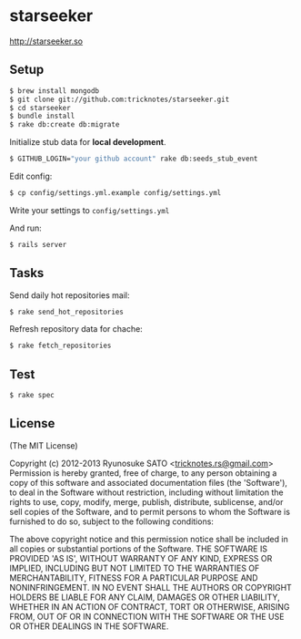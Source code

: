 # starseeker

http://starseeker.so

## Setup

``` sh
$ brew install mongodb
$ git clone git://github.com:tricknotes/starseeker.git
$ cd starseeker
$ bundle install
$ rake db:create db:migrate
```

Initialize stub data for **local development**.
``` sh
$ GITHUB_LOGIN="your github account" rake db:seeds_stub_event
```

Edit config:
``` sh
$ cp config/settings.yml.example config/settings.yml
```

Write your settings to `config/settings.yml`

And run:
``` sh
$ rails server
```

## Tasks

Send daily hot repositories mail:
``` sh
$ rake send_hot_repositories
```

Refresh repository data for chache:
``` sh
$ rake fetch_repositories
```

## Test

``` sh
$ rake spec
```

## License

(The MIT License)

Copyright (c) 2012-2013 Ryunosuke SATO &lt;tricknotes.rs@gmail.com&gt;
Permission is hereby granted, free of charge, to any person obtaining a copy of this software and associated documentation files (the 'Software'), to deal in the Software without restriction, including without limitation the rights to use, copy, modify, merge, publish, distribute, sublicense, and/or sell copies of the Software, and to permit persons to whom the Software is furnished to do so, subject to the following conditions:

The above copyright notice and this permission notice shall be included in all copies or substantial portions of the Software.
THE SOFTWARE IS PROVIDED 'AS IS', WITHOUT WARRANTY OF ANY KIND, EXPRESS OR IMPLIED, INCLUDING BUT NOT LIMITED TO THE WARRANTIES OF MERCHANTABILITY, FITNESS FOR A PARTICULAR PURPOSE AND NONINFRINGEMENT. IN NO EVENT SHALL THE AUTHORS OR COPYRIGHT HOLDERS BE LIABLE FOR ANY CLAIM, DAMAGES OR OTHER LIABILITY, WHETHER IN AN ACTION OF CONTRACT, TORT OR OTHERWISE, ARISING FROM, OUT OF OR IN CONNECTION WITH THE SOFTWARE OR THE USE OR OTHER DEALINGS IN THE SOFTWARE.

